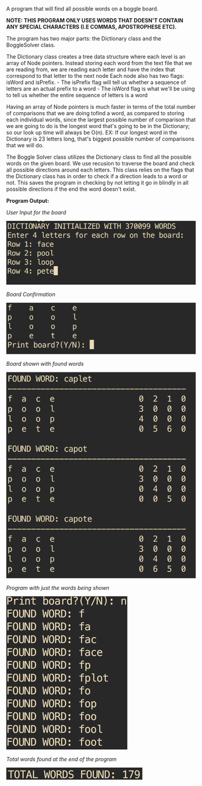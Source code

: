A program that will find all possible words on a boggle board.

**NOTE: THIS PROGRAM ONLY USES WORDS THAT DOESN'T CONTAIN ANY SPECIAL CHARACTERS (I.E COMMAS, APOSTROPHESE ETC).**

The program has two major parts: the Dictionary class and the BoggleSolver class.

The Dictionary class creates a tree data structure where each level is an array of Node pointers. 
Instead storing each word from the text file that we are reading from, we are reading each letter and have the 
index that correspond to that letter to the next node
Each node also has two flags: isWord and isPrefix.
	- The isPrefix flag will tell us whether a sequence of letters are an actual prefix to a word 
	- The isWord flag is what we'll be using to tell us whether the entire sequence of letters is a word

Having an array of Node pointers is much faster in terms of the total number of comparisons that we are doing tofind a word, as compared to storing each individual words, since the largest possible number of comparison that we are going to do is the longest word that's going to be in the Dictionary; so our look up time will always be O(n). 
	EX: If our longest word in the Dictionary is 23 letters long, that's biggest possible number of comparisons that we will do.

The Boggle Solver class utilizes the Dictionary class to find all the possible words on the given board. We use recusion to traverse the board and check all possible directions around each letters. This class relies on the flags that the Dictionary class has in order to check if a direction leads to a word or not. This saves the program in checking by not letting it go in blindly in all possible directions if the end the word doesn't exist.

**Program Output:**

*User Input for the board*

![alt text](/imgs/UserInput.png "The program will ask the user to input the letters on the board")


*Board Confirmation*

![alt text](https://github.com/jaquino94/BoggleSolver/blob/master/imgs/InputBoard.png "The program will confirm the user input by showing it on a board. It will also ask if the user wants to see the board, showing where the word is found")


*Board shown with found words*

![alt text](https://github.com/jaquino94/BoggleSolver/blob/master/imgs/FoundWords.png "The program showing the words found, and the where on the found they are found, along with the steps for each letter of the found word")


*Program with just the words being shown*

![alt text](https://github.com/jaquino94/BoggleSolver/blob/master/imgs/NoBoardShown.png "If the user doesn't choose to show the board, the program will just list out all the words found")

*Total words found at the end of the program*

![alt text](https://github.com/jaquino94/BoggleSolver/blob/master/imgs/TotalWordsFound.png "At the end, the program will show how many words are found with the given word")






